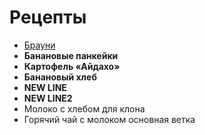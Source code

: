# Рецепты

- [Брауни](brownie.md)
- **Банановые панкейки**
- **Картофель «Айдахо»**
- **Банановый хлеб**
- **NEW LINE**
- **NEW LINE2**
- Молоко с хлебом для клона
- Горячий чай с молоком основная ветка
